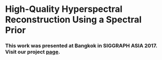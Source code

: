 # High-Quality Hyperspectral Reconstruction Using a Spectral Prior
### This work was presented at Bangkok in SIGGRAPH ASIA 2017. Visit our project [page](http://vclab.kaist.ac.kr/siggraphasia2017p1/index.html).
